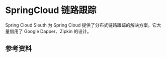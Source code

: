 # SpringCloud 链路跟踪

Spring Cloud Sleuth 为 Spring Cloud 提供了分布式链路跟踪的解决方案。它大量借用了 Google Dapper、Zipkin 的设计。

## 参考资料

